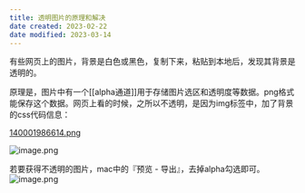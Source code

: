 ```yaml
---
title: 透明图片的原理和解决
date created: 2023-02-22
date modified: 2023-03-14
---
```


有些网页上的图片，背景是白色或黑色，复制下来，粘贴到本地后，发现其背景是透明的。

原理是，图片中有一个[[alpha通道]]用于存储图片选区和透明度等数据。png格式能保存这个数据。网页上看的时候，之所以不透明，是因为img标签中，加了背景的css代码信息：

[140001986614.png](https://img.huxiucdn.com/article/content/202302/20/140001986614.png?imageView2/2/w/1000/format/png/interlace/1/q/85)

![image.png](https://img.oldwinter.top/202302221046842.png)

若要获得不透明的图片，mac中的『预览 - 导出』，去掉alpha勾选即可。  
![image.png](https://img.oldwinter.top/202302221044346.png)
